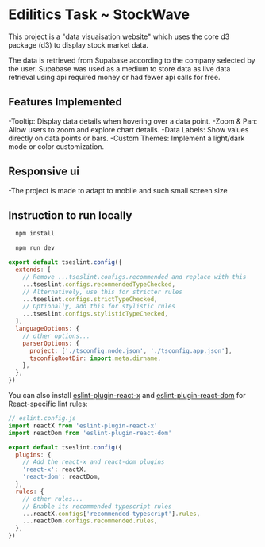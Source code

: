 # Edilitics Task ~ StockWave

This project is a "data visuaisation website" which uses the core d3 package (d3) to display stock market data.

The data is retrieved from Supabase according to the company selected by the user. Supabase was used as a medium to store data as live data retrieval using api required money or had fewer api calls for free.


## Features Implemented

  -Tooltip: Display data details when hovering over a data point.
  -Zoom & Pan: Allow users to zoom and explore chart details.
  -Data Labels: Show values directly on data points or bars.
  -Custom Themes: Implement a light/dark mode or color customization.

## Responsive ui
  -The project is made to adapt to mobile and such small screen size

## Instruction to run locally
  ```bash
    npm install
  ```
  ```bash
    npm run dev
  ```


```js
export default tseslint.config({
  extends: [
    // Remove ...tseslint.configs.recommended and replace with this
    ...tseslint.configs.recommendedTypeChecked,
    // Alternatively, use this for stricter rules
    ...tseslint.configs.strictTypeChecked,
    // Optionally, add this for stylistic rules
    ...tseslint.configs.stylisticTypeChecked,
  ],
  languageOptions: {
    // other options...
    parserOptions: {
      project: ['./tsconfig.node.json', './tsconfig.app.json'],
      tsconfigRootDir: import.meta.dirname,
    },
  },
})
```

You can also install [eslint-plugin-react-x](https://github.com/Rel1cx/eslint-react/tree/main/packages/plugins/eslint-plugin-react-x) and [eslint-plugin-react-dom](https://github.com/Rel1cx/eslint-react/tree/main/packages/plugins/eslint-plugin-react-dom) for React-specific lint rules:

```js
// eslint.config.js
import reactX from 'eslint-plugin-react-x'
import reactDom from 'eslint-plugin-react-dom'

export default tseslint.config({
  plugins: {
    // Add the react-x and react-dom plugins
    'react-x': reactX,
    'react-dom': reactDom,
  },
  rules: {
    // other rules...
    // Enable its recommended typescript rules
    ...reactX.configs['recommended-typescript'].rules,
    ...reactDom.configs.recommended.rules,
  },
})
```
